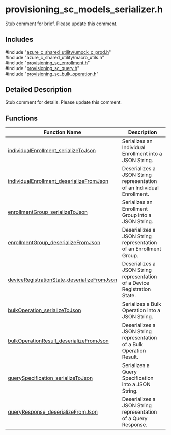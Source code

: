 # provisioning_sc_models_serializer.h 

Stub comment for brief. Please update this comment.

## Includes

\#include "[azure_c_shared_utility/umock_c_prod.h](umock-c-prod-h.md)"  
\#include "azure_c_shared_utility/macro_utils.h"  
\#include "[provisioning_sc_enrollment.h](provisioning-sc-enrollment-h.md)"  
\#include "[provisioning_sc_query.h](provisioning-sc-query-h.md)"  
\#include "[provisioning_sc_bulk_operation.h](provisioning-sc-bulk-operation-h.md)"  

## Detailed Description

Stub comment for details. Please update this comment.

## Functions

Function Name                  | Description                                
--------------------------------|---------------------------------------------
[individualEnrollment_serializeToJson](./provisioning-sc-models-serializer-h/individualenrollment-serializetojson.md)            | Serializes an Individual Enrollment into a JSON String.
[individualEnrollment_deserializeFromJson](./provisioning-sc-models-serializer-h/individualenrollment-deserializefromjson.md)            | Deserializes a JSON String representation of an Individual Enrollment.
[enrollmentGroup_serializeToJson](./provisioning-sc-models-serializer-h/enrollmentgroup-serializetojson.md)            | Serializes an Enrollment Group into a JSON String.
[enrollmentGroup_deserializeFromJson](./provisioning-sc-models-serializer-h/enrollmentgroup-deserializefromjson.md)            | Deserializes a JSON String representation of an Enrollment Group.
[deviceRegistrationState_deserializeFromJson](./provisioning-sc-models-serializer-h/deviceregistrationstate-deserializefromjson.md)            | Deserializes a JSON String representation of a Device Registration State.
[bulkOperation_serializeToJson](./provisioning-sc-models-serializer-h/bulkoperation-serializetojson.md)            | Serializes a Bulk Operation into a JSON String.
[bulkOperationResult_deserializeFromJson](./provisioning-sc-models-serializer-h/bulkoperationresult-deserializefromjson.md)            | Deserializes a JSON String representation of a Bulk Operation Result.
[querySpecification_serializeToJson](./provisioning-sc-models-serializer-h/queryspecification-serializetojson.md)            | Serializes a Query Specification into a JSON String.
[queryResponse_deserializeFromJson](./provisioning-sc-models-serializer-h/queryresponse-deserializefromjson.md)            | Deserializes a JSON String representation of a Query Response.

